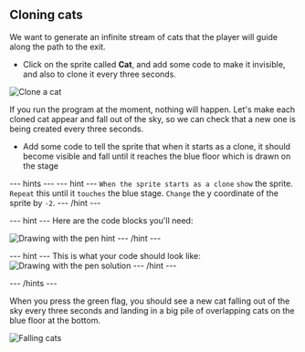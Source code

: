 ## Cloning cats

We want to generate an infinite stream of cats that the player will guide along the path to the exit.

+ Click on the sprite called **Cat**, and add some code to make it invisible, and also to clone it every three seconds.

![Clone a cat](images/clone-a-cat.png)

If you run the program at the moment, nothing will happen. Let's make each cloned cat appear and fall out of the sky, so we can check that a new one is being created every three seconds.

+ Add some code to tell the sprite that when it starts as a clone, it should become visible and fall until it reaches the blue floor which is drawn on the stage

--- hints ---
--- hint ---
`When the sprite starts as a clone`  `show` the sprite. `Repeat` this until it `touches` the blue stage. `Change` the y coordinate of the sprite by `-2`.
--- /hint ---

--- hint ---
Here are the code blocks you'll need:

![Drawing with the pen hint](images/falling-cat-hint.png)
--- /hint ---

--- hint ---
This is what your code should look like:
![Drawing with the pen solution](images/falling-cat-solution.png)
--- /hint ---

--- /hints ---

When you press the green flag, you should see a new cat falling out of the sky every three seconds and landing in a big pile of overlapping cats on the blue floor at the bottom.

![Falling cats](images/falling-cats.png)
